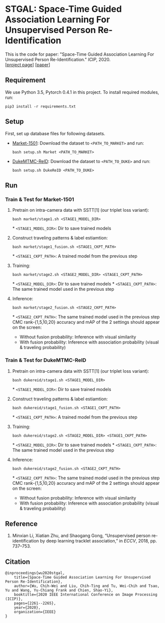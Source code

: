 # STGAL: Space-Time Guided Association Learning For Unsupervised Person Re-Identification

This is the code for paper: "Space-Time Guided Association Learning
For Unsupervised Person Re-Identification." _ICIP_, 2020.  
[[project page](http://media.ee.ntu.edu.tw/research/STGAL/)]
[[paper](http://media.ee.ntu.edu.tw/research/STGAL/paper/wu2020_stgal.pdf)]

## Requirement
We use Python 3.5, Pytorch 0.4.1 in this project. To install required modules, run:
```
pip3 install -r requirements.txt
```

## Setup
First, set up database files for following datasets.
* [Market-1501](http://www.liangzheng.org/Project/project_reid.html): Download the dataset to `<PATH_TO_MARKET>` and run:
  ```
  bash setup.sh Market <PATH_TO_MARKET>
  ```
* [DukeMTMC-ReID](https://github.com/layumi/DukeMTMC-reID_evaluation): Download the dataset to `<PATH_TO_DUKE>` and run:
  ```
  bash setup.sh DukeReID <PATH_TO_DUKE>
  ```

## Run
### Train & Test for Market-1501
1. Pretrain on intra-camera data with SSTT[1] (our triplet loss variant):
   ```
   bash market/stage1.sh <STAGE1_MODEL_DIR>
   ```
   \* `<STAGE1_MODEL_DIR>`: Dir to save trained models

2. Construct traveling patterns & label estiamtion:
   ```
   bash market/stage1_fusion.sh <STAGE1_CKPT_PATH>
   ```
   \*  `<STAGE1_CKPT_PATH>`: A trained model from the previous step

3. Training:
   ```
   bash market/stage2.sh <STAGE2_MODEL_DIR> <STAGE1_CKPT_PATH>
   ```
   \*  `<STAGE2_MODEL_DIR>`: Dir to save trained models
   \*  `<STAGE1_CKPT_PATH>`: The same trained model used in the previous step

4. Inference:
   ```
   bash market/stage2_fusion.sh <STAGE2_CKPT_PATH>
   ```
   \*  `<STAGE2_CKPT_PATH>`: The same trained model used in the previous step
   CMC rank-{1,5,10,20} accuracy and mAP of the 2 settings should appear on the screen:
   * Without fusion probability: Inference with visual similarity
   * With fusion probability: Inference with association probability (visual & traveling probability)


### Train & Test for DukeMTMC-ReID
1. Pretrain on intra-camera data with SSTT[1] (our triplet loss variant):
   ```
   bash dukereid/stage1.sh <STAGE1_MODEL_DIR>
   ```
   \* `<STAGE1_MODEL_DIR>`: Dir to save trained models

2. Construct traveling patterns & label estiamtion:
   ```
   bash dukereid/stage1_fusion.sh <STAGE1_CKPT_PATH>
   ```
   \*  `<STAGE1_CKPT_PATH>`: A trained model from the previous step

3. Training:
   ```
   bash dukereid/stage2.sh <STAGE2_MODEL_DIR> <STAGE1_CKPT_PATH>
   ```
   \*  `<STAGE2_MODEL_DIR>`: Dir to save trained models
   \*  `<STAGE1_CKPT_PATH>`: The same trained model used in the previous step

4. Inference:
   ```
   bash dukereid/stage2_fusion.sh <STAGE2_CKPT_PATH>
   ```
   \*  `<STAGE2_CKPT_PATH>`: The same trained model used in the previous step
   CMC rank-{1,5,10,20} accuracy and mAP of the 2 settings should appear on the screen:
   * Without fusion probability: Inference with visual similarity
   * With fusion probability: Inference with association probability (visual & traveling probability)


## Reference
1. Minxian Li, Xiatian Zhu, and Shaogang Gong, “Unsupervised
person re-identification by deep learning tracklet
association,” in _ECCV_, 2018, pp. 737–753.


## Citation
```
@inproceedings{wu2020stgal,
	title={Space-Time Guided Association Learning For Unsupervised Person Re-Identification},
	author={Wu, Chih-Wei and Liu, Chih-Ting and Tu, Wei-Chih and Tsao, Yu and Wang, Yu-Chiang Frank and Chien, Shao-Yi},
	booktitle={2020 IEEE International Conference on Image Processing (ICIP)},
	pages={2261--2265},
	year={2020},
	organization={IEEE}
}
```
